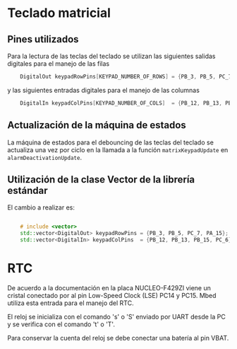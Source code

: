 # Teclado matricial

## Pines utilizados
Para la lectura de las teclas del teclado se utilizan las siguientes salidas digitales para el manejo de las filas

```cpp
    DigitalOut keypadRowPins[KEYPAD_NUMBER_OF_ROWS] = {PB_3, PB_5, PC_7, PA_15};
```


y las siguientes entradas digitales para el manejo de las columnas

```cpp
    DigitalIn keypadColPins[KEYPAD_NUMBER_OF_COLS]  = {PB_12, PB_13, PB_15, PC_6};
```

## Actualización de la máquina de estados
La máquina de estados para el debouncing de las teclas del teclado se actualiza una vez por ciclo en la llamada a la función `matrixKeypadUpdate` en `alarmDeactivationUpdate`.

## Utilización de la clase Vector de la librería estándar
El cambio a realizar es:

```cpp

    # include <vector>
    std::vector<DigitalOut> keypadRowPins = {PB_3, PB_5, PC_7, PA_15};
    std::vector<DigitalIn> keypadColPins  = {PB_12, PB_13, PB_15, PC_6};
```

# RTC
De acuerdo a la documentación en la placa NUCLEO-F429ZI viene un cristal conectado por al pin Low-Speed Clock (LSE) PC14 y PC15.
Mbed utiliza esta entrada para el manejo del RTC.

El reloj se inicializa con el comando 's' o 'S' enviado por UART desde la PC y se verifica con el comando 't' o 'T'.

Para conservar la cuenta del reloj se debe conectar una batería al pin VBAT.